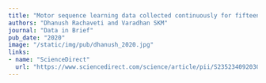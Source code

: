 ```yaml
---
title: "Motor sequence learning data collected continuously for fifteen days of practice using a novel glove-based typing device"
authors: "Dhanush Rachaveti and Varadhan SKM"
journal: "Data in Brief"
pub_date: "2020"
image: "/static/img/pub/dhanush_2020.jpg"
links:
- name: "ScienceDirect"
  url: "https://www.sciencedirect.com/science/article/pii/S2352340920301281"
---
```



